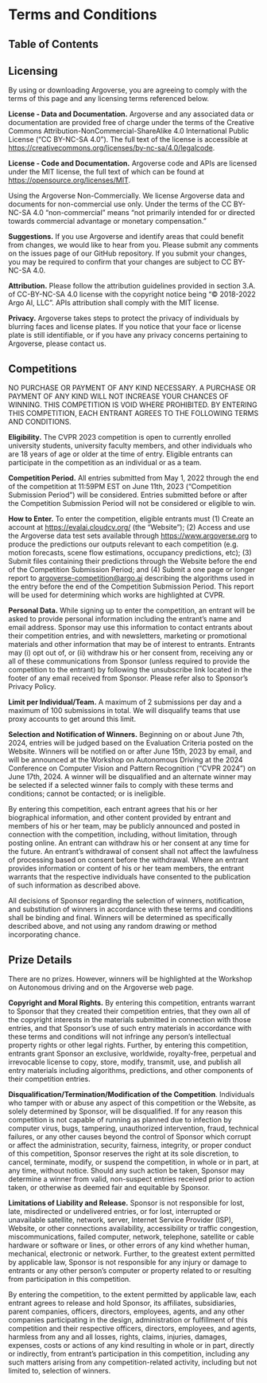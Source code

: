 # Terms and Conditions

## Table of Contents

<!-- toc -->

## Licensing

By using or downloading Argoverse, you are agreeing to comply with the terms of this page and any licensing terms referenced below. 

**License - Data and Documentation.** Argoverse and any associated data or documentation are provided free of charge under the terms of the Creative Commons Attribution-NonCommercial-ShareAlike 4.0 International Public License (“CC BY-NC-SA 4.0”). The full text of the license is accessible at https://creativecommons.org/licenses/by-nc-sa/4.0/legalcode. 

**License - Code and Documentation.** Argoverse code and APIs are licensed under the MIT license, the full text of which can be found at https://opensource.org/licenses/MIT. 

Using the Argoverse Non-Commercially. We license Argoverse data and documents for non-commercial use only. Under the terms of the CC BY-NC-SA 4.0 “non-commercial” means “not primarily intended for or directed towards commercial advantage or monetary compensation.” 

**Suggestions.** If you use Argoverse and identify areas that could benefit from changes, we would like to hear from you. Please submit any comments on the issues page of our GitHub repository. If you submit your changes, you may be required to confirm that your changes are subject to CC BY-NC-SA 4.0. 

**Attribution.** Please follow the attribution guidelines provided in section 3.A. of CC-BY-NC-SA 4.0 license with the copyright notice being “© 2018-2022 Argo AI, LLC”. APIs attribution shall comply with the MIT license. 

**Privacy.** Argoverse takes steps to protect the privacy of individuals by blurring faces and license plates. If you notice that your face or license plate is still identifiable, or if you have any privacy concerns pertaining to Argoverse, please contact us. 

## Competitions

NO PURCHASE OR PAYMENT OF ANY KIND NECESSARY. A PURCHASE OR PAYMENT OF ANY KIND WILL NOT INCREASE YOUR CHANCES OF WINNING. THIS COMPETITION IS VOID WHERE PROHIBITED. BY ENTERING THIS COMPETITION, EACH ENTRANT AGREES TO THE FOLLOWING TERMS AND CONDITIONS. 

**Eligibility.** The CVPR 2023 competition is open to currently enrolled university students, university faculty members, and other individuals who are 18 years of age or older at the time of entry. Eligible entrants can participate in the competition as an individual or as a team. 

**Competition Period.** All entries submitted from May 1, 2022 through the end of the competition at 11:59PM EST on June 11th, 2023 (“Competition Submission Period”) will be considered. Entries submitted before or after the Competition Submission Period will not be considered or eligible to win. 

**How to Enter.** To enter the competition, eligible entrants must (1) Create an account at https://evalai.cloudcv.org/ (the “Website”); (2) Access and use the Argoverse data test sets available through https://www.argoverse.org to produce the predictions our outputs relevant to each competition (e.g. motion forecasts, scene flow estimations, occupancy predictions, etc); (3) Submit files containing their predictions through the Website before the end of the Competition Submission Period; and (4) Submit a one page or longer report to argoverse-competition@argo.ai describing the algorithms used in the entry before the end of the Competition Submission Period. This report will be used for determining which works are highlighted at CVPR. 

**Personal Data.** While signing up to enter the competition, an entrant will be asked to provide personal information including the entrant’s name and email address. Sponsor may use this information to contact entrants about their competition entries, and with newsletters, marketing or promotional materials and other information that may be of interest to entrants. Entrants may (i) opt out of, or (ii) withdraw his or her consent from, receiving any or all of these communications from Sponsor (unless required to provide the competition to the entrant) by following the unsubscribe link located in the footer of any email received from Sponsor. Please refer also to Sponsor’s Privacy Policy. 

**Limit per Individual/Team.** A maximum of 2 submissions per day and a maximum of 100 submissions in total. We will disqualify teams that use proxy accounts to get around this limit. 

**Selection and Notification of Winners.** Beginning on or about June 7th, 2024, entries will be judged based on the Evaluation Criteria posted on the Website. Winners will be notified on or after June 15th, 2023 by email, and will be announced at the Workshop on Autonomous Driving at the 2024 Conference on Computer Vision and Pattern Recognition (“CVPR 2024”) on June 17th, 2024. 
A winner will be disqualified and an alternate winner may be selected if a selected winner fails to comply with these terms and conditions; cannot be contacted; or is ineligible. 

By entering this competition, each entrant agrees that his or her biographical information, and other content provided by entrant and members of his or her team, may be publicly announced and posted in connection with the competition, including, without limitation, through posting online. An entrant can withdraw his or her consent at any time for the future. An entrant’s withdrawal of consent shall not affect the lawfulness of processing based on consent before the withdrawal. Where an entrant provides information or content of his or her team members, the entrant warrants that the respective individuals have consented to the publication of such information as described above. 

All decisions of Sponsor regarding the selection of winners, notification, and substitution of winners in accordance with these terms and conditions shall be binding and final. Winners will be determined as specifically described above, and not using any random drawing or method incorporating chance. 

## Prize Details

There are no prizes. However, winners will be highlighted at the Workshop on Autonomous driving and on the Argoverse web page. 

**Copyright and Moral Rights.** By entering this competition, entrants warrant to Sponsor that they created their competition entries, that they own all of the copyright interests in the materials submitted in connection with those entries, and that Sponsor’s use of such entry materials in accordance with these terms and conditions will not infringe any person’s intellectual property rights or other legal rights. Further, by entering this competition, entrants grant Sponsor an exclusive, worldwide, royalty-free, perpetual and irrevocable license to copy, store, modify, transmit, use, and publish all entry materials including algorithms, predictions, and other components of their competition entries. 

**Disqualification/Termination/Modification of the Competition**. Individuals who tamper with or abuse any aspect of this competition or the Website, as solely determined by Sponsor, will be disqualified. 
If for any reason this competition is not capable of running as planned due to infection by computer virus, bugs, tampering, unauthorized intervention, fraud, technical failures, or any other causes beyond the control of Sponsor which corrupt or affect the administration, security, fairness, integrity, or proper conduct of this competition, Sponsor reserves the right at its sole discretion, to cancel, terminate, modify, or suspend the competition, in whole or in part, at any time, without notice. Should any such action be taken, Sponsor may determine a winner from valid, non-suspect entries received prior to action taken, or otherwise as deemed fair and equitable by Sponsor. 

**Limitations of Liability and Release.** Sponsor is not responsible for lost, late, misdirected or undelivered entries, or for lost, interrupted or unavailable satellite, network, server, Internet Service Provider (ISP), Website, or other connections availability, accessibility or traffic congestion, miscommunications, failed computer, network, telephone, satellite or cable hardware or software or lines, or other errors of any kind whether human, mechanical, electronic or network. Further, to the greatest extent permitted by applicable law, Sponsor is not responsible for any injury or damage to entrants or any other person’s computer or property related to or resulting from participation in this competition. 

By entering the competition, to the extent permitted by applicable law, each entrant agrees to release and hold Sponsor, its affiliates, subsidiaries, parent companies, officers, directors, employees, agents, and any other companies participating in the design, administration or fulfillment of this competition and their respective officers, directors, employees, and agents, harmless from any and all losses, rights, claims, injuries, damages, expenses, costs or actions of any kind resulting in whole or in part, directly or indirectly, from entrant’s participation in this competition, including any such matters arising from any competition-related activity, including but not limited to, selection of winners. 
